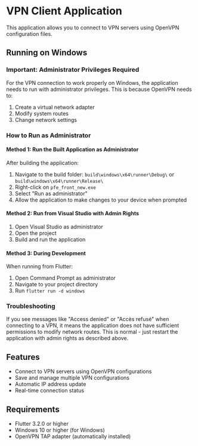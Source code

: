 # VPN Client Application

This application allows you to connect to VPN servers using OpenVPN configuration files.

## Running on Windows

### Important: Administrator Privileges Required

For the VPN connection to work properly on Windows, the application needs to run with administrator privileges. This is because OpenVPN needs to:

1. Create a virtual network adapter
2. Modify system routes
3. Change network settings

### How to Run as Administrator

#### Method 1: Run the Built Application as Administrator

After building the application:

1. Navigate to the build folder: `build\windows\x64\runner\Debug\` or `build\windows\x64\runner\Release\`
2. Right-click on `pfe_front_new.exe`
3. Select "Run as administrator"
4. Allow the application to make changes to your device when prompted

#### Method 2: Run from Visual Studio with Admin Rights

1. Open Visual Studio as administrator
2. Open the project
3. Build and run the application

#### Method 3: During Development

When running from Flutter:

1. Open Command Prompt as administrator
2. Navigate to your project directory
3. Run `flutter run -d windows`

### Troubleshooting

If you see messages like "Access denied" or "Accès refusé" when connecting to a VPN, it means the application does not have sufficient permissions to modify network routes. This is normal - just restart the application with admin rights as described above.

## Features

- Connect to VPN servers using OpenVPN configurations
- Save and manage multiple VPN configurations
- Automatic IP address update
- Real-time connection status

## Requirements

- Flutter 3.2.0 or higher
- Windows 10 or higher (for Windows)
- OpenVPN TAP adapter (automatically installed)
